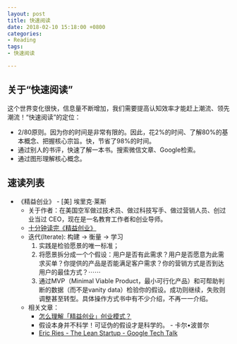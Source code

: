 ```yaml
---
layout: post
title: 快速阅读
date: 2018-02-10 15:18:00 +0800
categories:
- Reading
tags:
- 快速阅读

---
```


## 关于“快速阅读”

这个世界变化很快，信息量不断增加，我们需要提高认知效率才能赶上潮流、领先潮流！“快速阅读”的定位：

- 2/80原则。因为你的时间是非常有限的。因此，花2%的时间、了解80%的基本概念、把握核心宗旨。快，节省了98%的时间。
- 通过别人的书评，快速了解一本书。搜索微信文章、Google检索。
- 通过图形理解核心概念。


## 速读列表

- 《精益创业》 -  [美] 埃里克·莱斯
	- 关于作者：在美国空军做过技术员、做过科技写手、做过营销人员、创过业当过 CEO，现在是一名教育工作者和创业导师。
	- [十分钟读完《精益创业》](https://mp.weixin.qq.com/s/MgGqfPkYaM2KEuDPWTX7Tg)
	- 迭代(Iterate): 构建 -> 衡量 -> 学习
		1. 实践是检验愿景的唯一标准；
		2. 将愿景拆分成一个个假设：用户是否有此需求？用户是否愿意为此需求买单？你提供的产品是否能满足客户需求？你的营销方式是否到达用户的最佳方式？⋯⋯
		3. 通过MVP（Minimal Viable Product，最小可行化产品）和可帮助判断的数据（而不是vanity data）检验你的假设。成功则继续，失败则调整甚至转型。具体操作方式书中有不少介绍，不再一一介绍。
	- 相关文章：
		- [怎么理解「精益创业」创业模式？](https://www.zhihu.com/question/20449597)
		- 假设本身并不科学！可证伪的假设才是科学的。 - 卡尔•波普尔
		- [Eric Ries - The Lean Startup - Google Tech Talk](https://www.slideshare.net/startuplessonslearned/eric-ries-the-lean-startup-google-tech-talk)